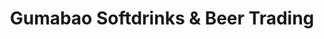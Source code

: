 ---
title: "Gumabao Softdrinks & Beer Trading"
url: /mandaluyong/gumabao-softdrinks-und-beer-trading/
shop: Baustoffe
---